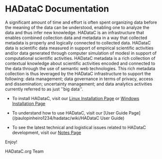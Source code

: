 # HADataC Documentation

A significant amount of time and effort is often spent organizing data before the meaning of the data can be understood, enabling one to analyze the data and thus infer new knowledge. HADataC is an infrastructure that enables combined collection data and metadata in a way that collected metadata is properly and logically connected to collected data. HADataC data is scientific data measured in support of empirical scientific activities and/or data generated through computer simulation of modesl in support of computational scientific activities. HADataC metadata is a rich collection of contextual knowledge about scientific activities encoded and connected to the data through the use of semantic web technologies. This rich metadata collection is thus leveraged by the HADataC infrastructure to support the following: data management; data governance in terms of privacy, access and dissemination; uncertainty management; and data analytics activities currently referred to as just ''big data''.  

* To install HADataC, visit our [Linux Installation Page](/paulopinheiro1234/hadatac/wiki/Installing-for-Linux) or [Windows Installation Page](/paulopinheiro1234/hadatac/wiki/Installing-for-Windows)

* To understand how to use HADataC, visit our [User Guide Page](/paulopinheiro1234/hadatac/wiki/HADataC User Guide)

* To see the latest technical and logistical issues related to HADataC development, visit our [Notes Page](/paulopinheiro1234/hadatac/wiki/notes)

Enjoy!

HADataC.org Team 
